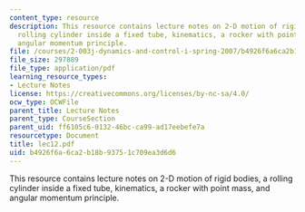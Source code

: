 ```yaml
---
content_type: resource
description: This resource contains lecture notes on 2-D motion of rigid bodies, a
  rolling cylinder inside a fixed tube, kinematics, a rocker with point mass, and
  angular momentum principle.
file: /courses/2-003j-dynamics-and-control-i-spring-2007/b4926f6a6ca2b18b93751c709ea3d6d6_lec12.pdf
file_size: 297889
file_type: application/pdf
learning_resource_types:
- Lecture Notes
license: https://creativecommons.org/licenses/by-nc-sa/4.0/
ocw_type: OCWFile
parent_title: Lecture Notes
parent_type: CourseSection
parent_uid: ff6105c6-0132-46bc-ca99-ad17eebefe7a
resourcetype: Document
title: lec12.pdf
uid: b4926f6a-6ca2-b18b-9375-1c709ea3d6d6
---
```

This resource contains lecture notes on 2-D motion of rigid bodies, a rolling cylinder inside a fixed tube, kinematics, a rocker with point mass, and angular momentum principle.